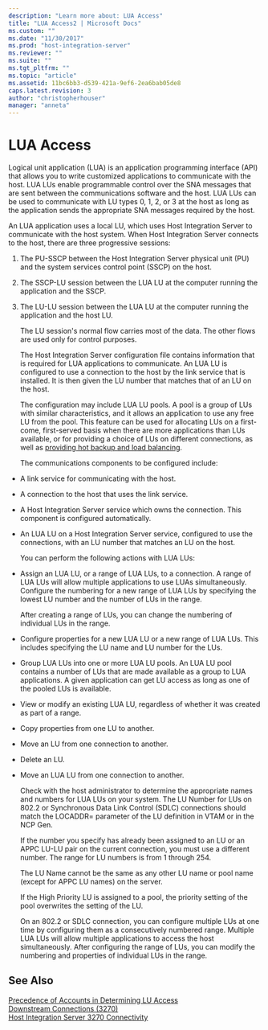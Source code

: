 ```yaml
---
description: "Learn more about: LUA Access"
title: "LUA Access2 | Microsoft Docs"
ms.custom: ""
ms.date: "11/30/2017"
ms.prod: "host-integration-server"
ms.reviewer: ""
ms.suite: ""
ms.tgt_pltfrm: ""
ms.topic: "article"
ms.assetid: 11bc6bb3-d539-421a-9ef6-2ea6bab05de8
caps.latest.revision: 3
author: "christopherhouser"
manager: "anneta"
---
```

# LUA Access
Logical unit application (LUA) is an application programming interface (API) that allows you to write customized applications to communicate with the host. LUA LUs enable programmable control over the SNA messages that are sent between the communications software and the host. LUA LUs can be used to communicate with LU types 0, 1, 2, or 3 at the host as long as the application sends the appropriate SNA messages required by the host.  
  
 An LUA application uses a local LU, which uses Host Integration Server to communicate with the host system. When Host Integration Server connects to the host, there are three progressive sessions:  
  
1. The PU-SSCP between the Host Integration Server physical unit (PU) and the system services control point (SSCP) on the host.  
  
2. The SSCP-LU session between the LUA LU at the computer running the application and the SSCP.  
  
3. The LU-LU session between the LUA LU at the computer running the application and the host LU.  
  
   The LU session's normal flow carries most of the data. The other flows are used only for control purposes.  
  
   The Host Integration Server configuration file contains information that is required for LUA applications to communicate. An LUA LU is configured to use a connection to the host by the link service that is installed. It is then given the LU number that matches that of an LU on the host.  
  
   The configuration may include LUA LU pools. A pool is a group of LUs with similar characteristics, and it allows an application to use any free LU from the pool. This feature can be used for allocating LUs on a first-come, first-served basis when there are more applications than LUs available, or for providing a choice of LUs on different connections, as well as [providing hot backup and load balancing](../core/providing-hot-backup-and-load-balancing-3270-1.md).  
  
   The communications components to be configured include:  
  
- A link service for communicating with the host.  
  
- A connection to the host that uses the link service.  
  
- A Host Integration Server service which owns the connection. This component is configured automatically.  
  
- An LUA LU on a Host Integration Server service, configured to use the connections, with an LU number that matches an LU on the host.  
  
  You can perform the following actions with LUA LUs:  
  
- Assign an LUA LU, or a range of LUA LUs, to a connection. A range of LUA LUs will allow multiple applications to use LUAs simultaneously. Configure the numbering for a new range of LUA LUs by specifying the lowest LU number and the number of LUs in the range.  
  
   After creating a range of LUs, you can change the numbering of individual LUs in the range.  
  
- Configure properties for a new LUA LU or a new range of LUA LUs. This includes specifying the LU name and LU number for the LUs.  
  
- Group LUA LUs into one or more LUA LU pools. An LUA LU pool contains a number of LUs that are made available as a group to LUA applications. A given application can get LU access as long as one of the pooled LUs is available.  
  
- View or modify an existing LUA LU, regardless of whether it was created as part of a range.  
  
- Copy properties from one LU to another.  
  
- Move an LU from one connection to another.  
  
- Delete an LU.  
  
- Move an LUA LU from one connection to another.  
  
  Check with the host administrator to determine the appropriate names and numbers for LUA LUs on your system. The LU Number for LUs on 802.2 or Synchronous Data Link Control (SDLC) connections should match the LOCADDR= parameter of the LU definition in VTAM or in the NCP Gen.  
  
  If the number you specify has already been assigned to an LU or an APPC LU-LU pair on the current connection, you must use a different number. The range for LU numbers is from 1 through 254.  
  
  The LU Name cannot be the same as any other LU name or pool name (except for APPC LU names) on the server.  
  
  If the High Priority LU is assigned to a pool, the priority setting of the pool overwrites the setting of the LU.  
  
  On an 802.2 or SDLC connection, you can configure multiple LUs at one time by configuring them as a consecutively numbered range. Multiple LUA LUs will allow multiple applications to access the host simultaneously. After configuring the range of LUs, you can modify the numbering and properties of individual LUs in the range.  
  
## See Also  
 [Precedence of Accounts in Determining LU Access](../core/precedence-of-accounts-in-determining-lu-access1.md)   
 [Downstream Connections (3270)](../core/downstream-connections-3270-2.md)   
 [Host Integration Server 3270 Connectivity](../core/host-integration-server-3270-connectivity2.md)
